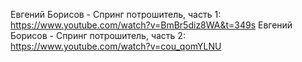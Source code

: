 Евгений Борисов - Спринг потрошитель, часть 1: https://www.youtube.com/watch?v=BmBr5diz8WA&t=349s
Евгений Борисов - Спринг потрошитель, часть 2: https://www.youtube.com/watch?v=cou_qomYLNU